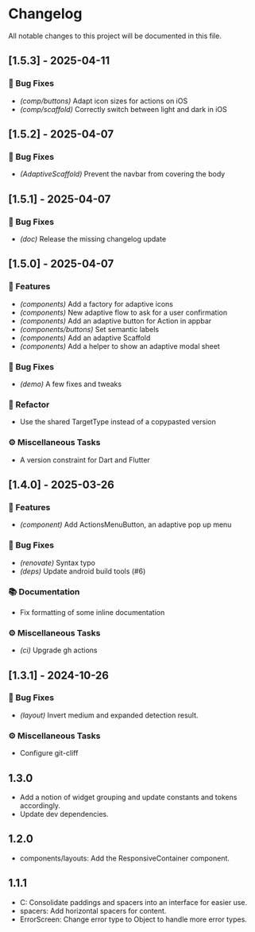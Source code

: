 # Changelog

All notable changes to this project will be documented in this file.

## [1.5.3] - 2025-04-11

### 🐛 Bug Fixes

- *(comp/buttons)* Adapt icon sizes for actions on iOS
- *(comp/scaffold)* Correctly switch between light and dark in iOS

## [1.5.2] - 2025-04-07

### 🐛 Bug Fixes

- *(AdaptiveScaffold)* Prevent the navbar from covering the body

## [1.5.1] - 2025-04-07

### 🐛 Bug Fixes

- *(doc)* Release the missing changelog update

## [1.5.0] - 2025-04-07

### 🚀 Features

- *(components)* Add a factory for adaptive icons
- *(components)* New adaptive flow to ask for a user confirmation
- *(components)* Add an adaptive button for Action in appbar
- *(components/buttons)* Set semantic labels
- *(components)* Add an adaptive Scaffold
- *(components)* Add a helper to show an adaptive modal sheet

### 🐛 Bug Fixes

- *(demo)* A few fixes and tweaks

### 🚜 Refactor

- Use the shared TargetType instead of a copypasted version

### ⚙️ Miscellaneous Tasks

- A version constraint for Dart and Flutter

## [1.4.0] - 2025-03-26

### 🚀 Features

- *(component)* Add ActionsMenuButton, an adaptive pop up menu

### 🐛 Bug Fixes

- *(renovate)* Syntax typo
- *(deps)* Update android build tools (#6)

### 📚 Documentation

- Fix formatting of some inline documentation

### ⚙️ Miscellaneous Tasks

- *(ci)* Upgrade gh actions

## [1.3.1] - 2024-10-26

### 🐛 Bug Fixes

- *(layout)* Invert medium and expanded detection result.

### ⚙️ Miscellaneous Tasks

- Configure git-cliff

<!-- generated by git-cliff -->

## 1.3.0

- Add a notion of widget grouping and update constants and tokens accordingly.
- Update dev dependencies.

## 1.2.0

- components/layouts: Add the ResponsiveContainer component.

## 1.1.1

- C: Consolidate paddings and spacers into an interface for easier use.
- spacers: Add horizontal spacers for content.
- ErrorScreen: Change error type to Object to handle more error types.
